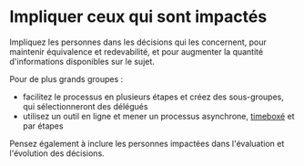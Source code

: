# Impliquer ceux qui sont impactés

<summary>
Impliquez les personnes dans les décisions qui les concernent, pour maintenir équivalence et redevabilité, et pour augmenter la quantité d'informations disponibles sur le sujet.
</summary>

Pour de plus grands groupes :

-   facilitez le processus en plusieurs étapes et créez des sous-groupes, qui sélectionneront des délégués
-   utilisez un outil en ligne et mener un processus asynchrone, [timeboxé](section:timebox-activities) et par étapes

Pensez également à inclure les personnes impactées dans l'évaluation et l'évolution des décisions.
